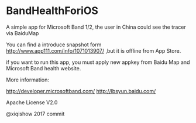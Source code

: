 # BandHealthForiOS
A simple app for Microsoft Band 1/2, the user in China could see the tracer via BaiduMap

You can find a introduce snapshot form http://www.app111.com/info/1071013907/ ,but it is offline from App Store.

if you want to run this app, you must apply new appkey from Baidu Map and Microsoft Band health website.

More information:

http://developer.microsoftband.com/
http://lbsyun.baidu.com/

Apache License V2.0

@xiqishow 2017 commit
